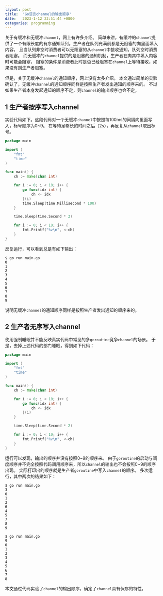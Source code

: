 ```yaml
---
layout: post
title:  "Go语言channel的输出顺序"
date:   2023-1-12 22:51:44 +0800
categories: programming
---
```



关于有缓冲和无缓冲``channel``，网上有许多介绍。
简单来讲，有缓冲的``channel``提供了一个有限长度的有序通知队列，生产者在队列充满前都是无阻塞的向里面填入内容，
且当队列非空时消费者可以无阻塞的从``channel``中接收通知，队列空时消费者阻塞。
而无缓冲的``channel``提供的是阻塞的通知机制，生产者在向其中填入内容时可能会阻塞，
阻塞的条件是消费者此时是否已经阻塞在``channel``上等待接收，如果没有则生产者阻塞。


但是，关于无缓冲``channel``的通知顺序，网上没有太多介绍。
本文通过简单的实验确认了，无缓冲``channel``的通知顺序同样是按照生产者发出通知的顺序来的。
不过如果生产者本身发起通知的顺序不定，则``channel``的输出顺序也会不定。

## 1 生产者按序写入channel

实验代码如下。这段代码对一个无缓冲``channel``中按照每100ms的间隔向里面写入，标号顺序为0~9。
在等待足够长的时间之后（2s），再反复从``channel``取出标号。

```go
package main

import (
	"fmt"
	"time"
)

func main() {
	ch := make(chan int)

	for i := 0; i < 10; i++ {
		go func(idx int) {
			ch <- idx
		}(i)
		time.Sleep(time.Millisecond * 100)
	}

	time.Sleep(time.Second * 2)

	for i := 0; i < 10; i++ {
		fmt.Printf("%v\n", <-ch)
	}
}
```

反复运行，可以看到总是有如下输出：

```
$ go run main.go
0
1
2
3
4
5
6
7
8
9
```

说明无缓冲``channel``的通知顺序同样是按照生产者发出通知的顺序来的。


## 2 生产者无序写入channel

使用强制睡眠并不能反映真实代码中常见的多``goroutine``竞争``channel``的场景。
于是，去掉上述代码的部门睡眠，得到如下代码：

```go
package main

import (
	"fmt"
	"time"
)

func main() {
	ch := make(chan int)

	for i := 0; i < 10; i++ {
		go func(idx int) {
			ch <- idx
		}(i)
	}

	time.Sleep(time.Second * 2)

	for i := 0; i < 10; i++ {
		fmt.Printf("%v\n", <-ch)
	}
}
```

运行可以发现，输出的顺序并没有按照0~9的顺序来。
由于``goroutine``的启动与调度顺序并不完全按照代码调用顺序来，所以``channel``的输出也不会按照0~9的顺序出现。
实际打印出的顺序就是生产者``goroutine``中写入``channel``的顺序。
多次运行，其中两次的结果如下：

```
$ go run main.go
3
0
1
2
6
4
5
7
8
9
```

```
$ go run main.go
9
0
1
2
3
4
5
6
7
8
```

本文通过代码实验了``channel``的输出顺序，确定了``channel``具有保序的特性。